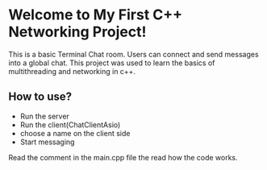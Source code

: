 # Welcome to My First C++ Networking Project!

This is a basic Terminal Chat room. Users can connect and send messages into a global chat.
This project was used to learn the basics of multithreading and networking in c++.


## How to use?
- Run the server
- Run the client(ChatClientAsio)
- choose a name on the client side
- Start messaging

Read the comment in the main.cpp file the read how the code works.

